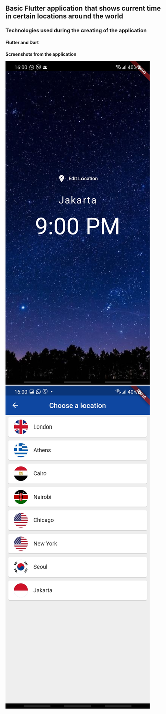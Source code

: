 ## Basic Flutter application that shows current time in certain locations around the world

### Technologies used during the creating of the application

#### Flutter and Dart

**Screenshots from the application**

![Landing page](https://github.com/KerimZuna/World_Time/blob/main/Screenshot_20230521-160021.jpg)
![Selection menu](https://github.com/KerimZuna/World_Time/blob/main/Screenshot_20230521-160024.jpg)
